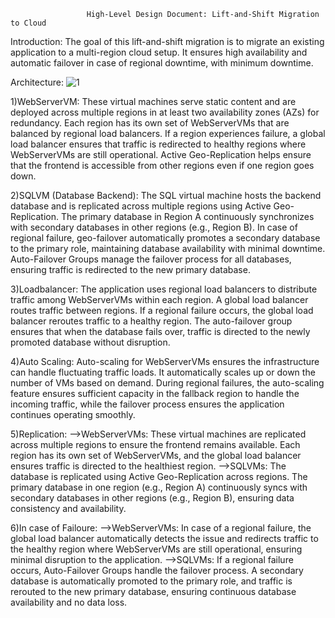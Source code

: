                      High-Level Design Document: Lift-and-Shift Migration to Cloud

Introduction:
The goal of this lift-and-shift migration is to migrate an existing application to a multi-region cloud setup. It ensures high availability and automatic failover in case of regional downtime, with minimum downtime.

Architecture:
![1](https://github.com/user-attachments/assets/8cc71b77-c762-4f8d-b37d-36edad0d2a88)

1)WebServerVM: These virtual machines serve static content and are deployed across multiple regions in at least two availability zones (AZs) for redundancy. Each region has its own set of WebServerVMs that are balanced by regional load balancers. If a region experiences failure, a global load balancer ensures that traffic is redirected to healthy regions where WebServerVMs are still operational. Active Geo-Replication helps ensure that the frontend is accessible from other regions even if one region goes down.

2)SQLVM (Database Backend): The SQL virtual machine hosts the backend database and is replicated across multiple regions using Active Geo-Replication. The primary database in Region A continuously synchronizes with secondary databases in other regions (e.g., Region B). In case of regional failure, geo-failover automatically promotes a secondary database to the primary role, maintaining database availability with minimal downtime. Auto-Failover Groups manage the failover process for all databases, ensuring traffic is redirected to the new primary database.

3)Loadbalancer: The application uses regional load balancers to distribute traffic among WebServerVMs within each region. A global load balancer routes traffic between regions. If a regional failure occurs, the global load balancer reroutes traffic to a healthy region. The auto-failover group ensures that when the database fails over, traffic is directed to the newly promoted database without disruption.

4)Auto Scaling: Auto-scaling for WebServerVMs ensures the infrastructure can handle fluctuating traffic loads. It automatically scales up or down the number of VMs based on demand. During regional failures, the auto-scaling feature ensures sufficient capacity in the fallback region to handle the incoming traffic, while the failover process ensures the application continues operating smoothly.

5)Replication:
-->WebServerVMs: These virtual machines are replicated across multiple regions to ensure the frontend remains available. Each region has its own set of WebServerVMs, and the global load balancer ensures traffic is directed to the healthiest region.
-->SQLVMs: The database is replicated using Active Geo-Replication across regions. The primary database in one region (e.g., Region A) continuously syncs with secondary databases in other regions (e.g., Region B), ensuring data consistency and availability.

6)In case of Failoure:
-->WebServerVMs: In case of a regional failure, the global load balancer automatically detects the issue and redirects traffic to the healthy region where WebServerVMs are still operational, ensuring minimal disruption to the application.
-->SQLVMs: If a regional failure occurs, Auto-Failover Groups handle the failover process. A secondary database is automatically promoted to the primary role, and traffic is rerouted to the new primary database, ensuring continuous database availability and no data loss.
